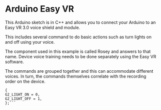 # Arduino Easy VR

This Arduino sketch is in C++ and allows you to connect your Arduino to an Easy VR 3.0 voice shield and module.

This includes several command to do basic actions such as turn lights on and off using your voice.

The component used in this example is called Rosey and answers to that name. Device voice training needs to be done separately using the Easy VR software.

The commands are grouped together and this can accommodate different voices. In turn, the commands themselves correlate with the recording order on the device.
```enum Group2
{
G2_LIGHT_ON = 0,
G2_LIGHT_OFF = 1,
};```

